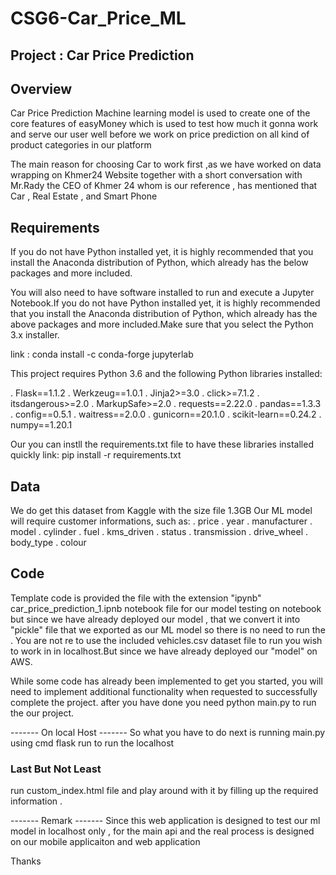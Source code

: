 # CSG6-Car_Price_ML
## Project : Car Price Prediction 

## Overview
Car Price Prediction Machine learning model is used to create one of the core features of easyMoney which is used to test how much it gonna
work and serve our user well before we work on price prediction on all kind of product categories in our platform  

The main reason for choosing Car to work first ,as we have worked on data wrapping on Khmer24 Website together with a short conversation with 
Mr.Rady the CEO of Khmer 24 whom is our reference , has mentioned that Car , Real Estate , and Smart Phone 

## Requirements 

If you do not have Python installed yet, it is highly recommended that you install the Anaconda distribution of Python, which already has the below 
packages and more included.

You will also need to have software installed to run and execute a Jupyter Notebook.If you do not have Python installed yet, it is highly recommended
that you install the Anaconda distribution of Python, which already has the above packages and more included.Make sure that you select the Python 
3.x installer.

link : conda install -c conda-forge jupyterlab

This project requires Python 3.6 and the following Python libraries installed:

. Flask==1.1.2
. Werkzeug==1.0.1
. Jinja2>=3.0
. click>=7.1.2
. itsdangerous>=2.0
. MarkupSafe>=2.0
. requests==2.22.0
. pandas==1.3.3
. config==0.5.1
. waitress==2.0.0
. gunicorn==20.1.0
. scikit-learn==0.24.2
. numpy==1.20.1

Our you can instll the requirements.txt file to have these libraries installed quickly 
link: pip install -r requirements.txt

## Data 
We do get this dataset from Kaggle with the size file 1.3GB 
Our ML model will require customer informations, such as:
. price
. year
. manufacturer
. model
. cylinder
. fuel
. kms_driven
. status
. transmission
. drive_wheel
. body_type
. colour

## Code
Template code is provided the file with the extension "ipynb" car_price_prediction_1.ipnb notebook file for our model testing on notebook 
but since we have already deployed our model , that we convert it into "pickle" file that we exported as our ML model so there is no need to run the . 
You are not re to use the included vehicles.csv dataset file to run you wish to work in in localhost.But since we have already 
deployed our "model" on AWS.

While some code has already been implemented to get you started, you will need to implement additional functionality when requested to successfully
complete the project. after you have done you need python main.py to run the our project.


------- On local Host ------- 
So what you have to do next is 
running main.py using cmd 
flask run to run the localhost 


### Last But Not Least 
run custom_index.html file 
and play around with it by filling up the required information .


------- Remark ------- 
Since this web application is designed to test our ml model in localhost only , for the main api and the real process is designed 
on our mobile applicaiton and web application 

Thanks




